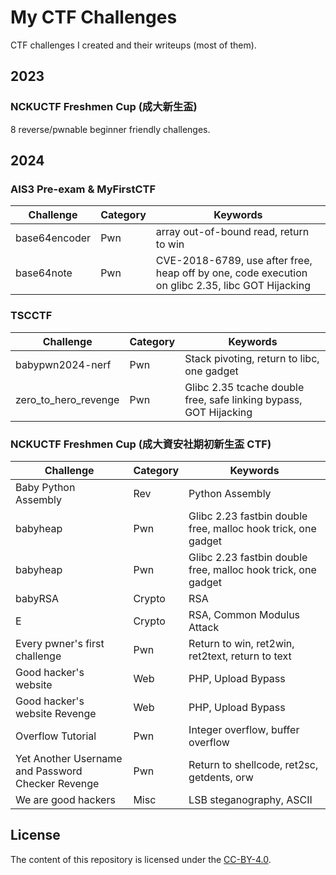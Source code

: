 # My CTF Challenges

CTF challenges I created and their writeups (most of them).

## 2023

### NCKUCTF Freshmen Cup (成大新生盃)

8 reverse/pwnable beginner friendly challenges.

## 2024

### AIS3 Pre-exam & MyFirstCTF

| Challenge                                                    | Category  | Keywords               |
| ------------------------------------------------------------ | --------- | ---------------------- |
| base64encoder | Pwn       |    array out-of-bound read, return to win          |
| base64note  | Pwn  | CVE-2018-6789, use after free, heap off by one, code execution on glibc 2.35, libc GOT Hijacking |

### TSCCTF

| Challenge                                                    | Category  | Keywords               |
| ------------------------------------------------------------ | --------- | ---------------------- |
| babypwn2024-nerf | Pwn      | Stack pivoting, return to libc, one gadget             |
| zero_to_hero_revenge  | Pwn | Glibc 2.35 tcache double free, safe linking bypass, GOT Hijacking |

### NCKUCTF Freshmen Cup (成大資安社期初新生盃 CTF)

| Challenge                                                    | Category  | Keywords               |
| ------------------------------------------------------------ | --------- | ---------------------- |
| Baby Python Assembly | Rev      | Python   Assembly          |
| babyheap  | Pwn | Glibc 2.23 fastbin double free, malloc hook trick, one gadget|
| babyheap  | Pwn | Glibc 2.23 fastbin double free, malloc hook trick, one gadget|
| babyRSA  | Crypto | RSA|
| E  | Crypto | RSA, Common Modulus Attack|
| Every pwner's first challenge  | Pwn | Return to win, ret2win, ret2text, return to text|
| Good hacker's website  | Web | PHP, Upload Bypass|
| Good hacker's website  Revenge | Web | PHP, Upload Bypass|
| Overflow Tutorial  | Pwn | Integer overflow, buffer overflow|
| Yet Another Username and Password Checker Revenge  | Pwn | Return to shellcode, ret2sc, getdents, orw|
| We are good hackers  | Misc | LSB steganography, ASCII|

## License

The content of this repository is licensed under the [CC-BY-4.0](https://choosealicense.com/licenses/cc-by-sa-4.0/).
